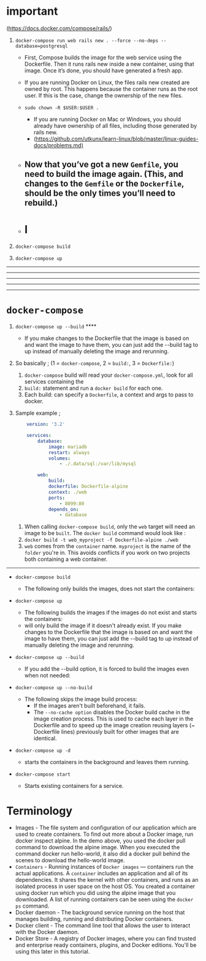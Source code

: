 # important
(https://docs.docker.com/compose/rails/)
1. `docker-compose run web rails new . --force --no-deps --database=postgresql`

    * First, Compose builds the image for the web service using the Dockerfile. Then it runs rails new inside a new container, using that image. Once it’s done, you should have generated a fresh app.

    * If you are running Docker on Linux, the files rails new created are owned by root. This happens because the container runs as the root user. If this is the case, change the ownership of the new files.

    * `sudo chown -R $USER:$USER .`
        * If you are running Docker on Mac or Windows, you should already have ownership of all files, including those generated by rails new.
        * (<https://github.com/utkunx/learn-linux/blob/master/linux-guides-docs/problems.md)>

    * ## Now that you’ve got a new `Gemfile`, you need to build the image again. (This, and changes to the `Gemfile` or the `Dockerfile`, should be the only times you’ll need to rebuild.)

    * # l

2. `docker-compose build`
3. `docker-compose up`
------------------
---------------
---------------
---------------
------------
# `docker-compose`

1. `docker-compose up --build` ****
    * If you make changes to the Dockerfile that the image is based on and want the image to have them, you can just add the --build tag to up instead of manually deleting the image and rerunning.

2. So basically ; (1 = `docker-compose`, 2 = `build:`, 3 = `Dockerfile:`)
    1. `docker-compose` build will read your `docker-compose.yml`, look for all services containing the
    2. `build:` statement and run a `docker build` for each one.
    3. Each build: can specify a `Dockerfile`, a context and args to pass to docker.

3. Sample example ;

    ```docker-compose.yml
        version: '3.2'

        services:
            database:
                image: mariadb
                restart: always
                volumes:
                    - ./.data/sql:/var/lib/mysql

            web:
                build:
                dockerfile: Dockerfile-alpine
                context: ./web
                ports:
                    - 8099:80
                depends_on:
                    - database
    ```
    1. When calling `docker-compose build`, only the `web` target will need an image to be `built`. The `docker build` command would look like :
    2. `docker build -t web_myproject -f Dockerfile-alpine ./web`
    3. `web` comes from the `container` name. `myproject` is the name of the `folder` you're in. This avoids conflicts if you work on two projects both containing a web container.

--------------------
* `docker-compose build`
    * The following only builds the images, does not start the containers:

* `docker-compose up`
    * The following builds the images if the images do not exist and starts the containers:
    * will only build the image if it doesn't already exist. If you make changes to the Dockerfile that the image is based on and want the image to have them, you can just add the --build tag to up instead of manually deleting the image and rerunning.

* `docker-compose up --build`
    * If you add the --build option, it is forced to build the images even when not needed:

* `docker-compose up --no-build`
    * The following skips the image build process:
        * If the images aren't built beforehand, it fails.
        * The `--no-cache option` disables the Docker build cache in the image creation process. This is used to cache each layer in the Dockerfile and to speed up the image creation reusing layers (~ Dockerfile lines) previously built for other images that are identical.

* `docker-compose up -d`
    * starts the containers in the background and leaves them running.

* `docker-compose start`
    * Starts existing containers for a service.

# Terminology

* Images - The file system and configuration of our application which are used to create containers. To find out more about a Docker image, run docker inspect alpine. In the demo above, you used the docker pull command to download the alpine image. When you executed the command docker run hello-world, it also did a docker pull behind the scenes to download the hello-world image.
* `Containers` - Running instances of `Docker images` — containers run the actual applications. A `container` includes an application and all of its dependencies. It shares the kernel with other containers, and runs as an isolated process in user space on the host OS. You created a container using docker run which you did using the alpine image that you downloaded. A list of running containers can be seen using the `docker ps` command.
* Docker daemon - The background service running on the host that manages building, running and distributing Docker containers.
* Docker client - The command line tool that allows the user to interact with the Docker daemon.
* Docker Store - A registry of Docker images, where you can find trusted and enterprise ready containers, plugins, and Docker editions. You'll be using this later in this tutorial.
